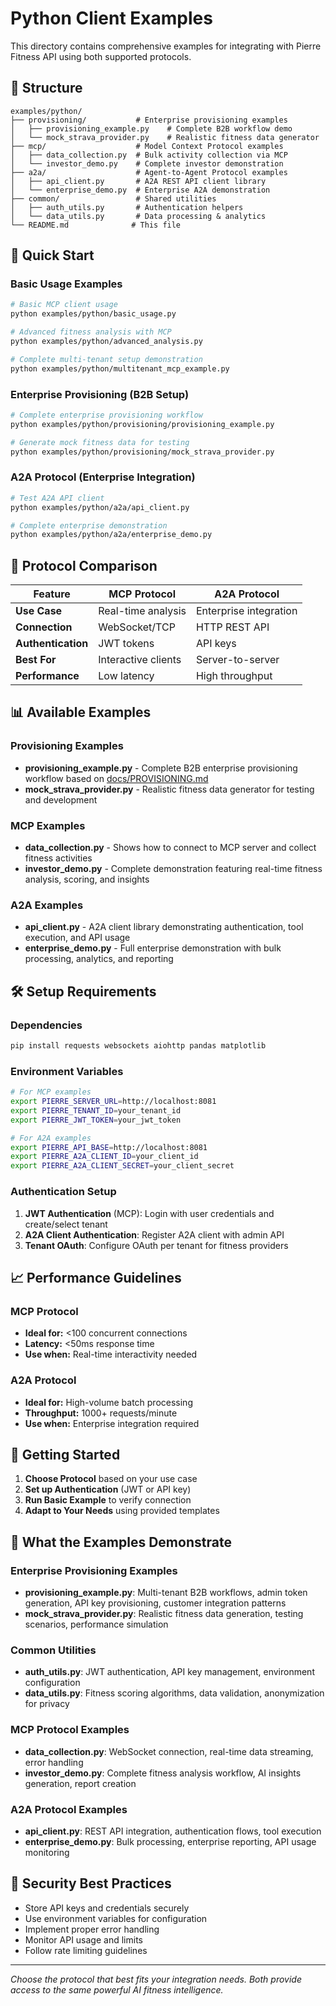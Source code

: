 # Python Client Examples

This directory contains comprehensive examples for integrating with Pierre Fitness API using both supported protocols.

## 📁 Structure

```
examples/python/
├── provisioning/           # Enterprise provisioning examples
│   ├── provisioning_example.py    # Complete B2B workflow demo
│   └── mock_strava_provider.py    # Realistic fitness data generator
├── mcp/                    # Model Context Protocol examples
│   ├── data_collection.py  # Bulk activity collection via MCP
│   └── investor_demo.py    # Complete investor demonstration
├── a2a/                    # Agent-to-Agent Protocol examples  
│   ├── api_client.py       # A2A REST API client library
│   └── enterprise_demo.py  # Enterprise A2A demonstration
├── common/                 # Shared utilities
│   ├── auth_utils.py       # Authentication helpers
│   └── data_utils.py       # Data processing & analytics
└── README.md              # This file
```

## 🚀 Quick Start

### Basic Usage Examples
```bash
# Basic MCP client usage
python examples/python/basic_usage.py

# Advanced fitness analysis with MCP
python examples/python/advanced_analysis.py

# Complete multi-tenant setup demonstration
python examples/python/multitenant_mcp_example.py
```

### Enterprise Provisioning (B2B Setup)
```bash
# Complete enterprise provisioning workflow
python examples/python/provisioning/provisioning_example.py

# Generate mock fitness data for testing
python examples/python/provisioning/mock_strava_provider.py
```

### A2A Protocol (Enterprise Integration)
```bash
# Test A2A API client
python examples/python/a2a/api_client.py

# Complete enterprise demonstration
python examples/python/a2a/enterprise_demo.py
```

## 🔧 Protocol Comparison

| Feature | MCP Protocol | A2A Protocol |
|---------|-------------|--------------|
| **Use Case** | Real-time analysis | Enterprise integration |
| **Connection** | WebSocket/TCP | HTTP REST API |
| **Authentication** | JWT tokens | API keys |
| **Best For** | Interactive clients | Server-to-server |
| **Performance** | Low latency | High throughput |

## 📊 Available Examples

### Provisioning Examples
- **provisioning_example.py** - Complete B2B enterprise provisioning workflow based on [docs/PROVISIONING.md](../../docs/PROVISIONING.md)
- **mock_strava_provider.py** - Realistic fitness data generator for testing and development

### MCP Examples
- **data_collection.py** - Shows how to connect to MCP server and collect fitness activities
- **investor_demo.py** - Complete demonstration featuring real-time fitness analysis, scoring, and insights

### A2A Examples
- **api_client.py** - A2A client library demonstrating authentication, tool execution, and API usage
- **enterprise_demo.py** - Full enterprise demonstration with bulk processing, analytics, and reporting

## 🛠️ Setup Requirements

### Dependencies
```bash
pip install requests websockets aiohttp pandas matplotlib
```

### Environment Variables
```bash
# For MCP examples
export PIERRE_SERVER_URL=http://localhost:8081
export PIERRE_TENANT_ID=your_tenant_id
export PIERRE_JWT_TOKEN=your_jwt_token

# For A2A examples  
export PIERRE_API_BASE=http://localhost:8081
export PIERRE_A2A_CLIENT_ID=your_client_id
export PIERRE_A2A_CLIENT_SECRET=your_client_secret
```

### Authentication Setup
1. **JWT Authentication** (MCP): Login with user credentials and create/select tenant
2. **A2A Client Authentication**: Register A2A client with admin API
3. **Tenant OAuth**: Configure OAuth per tenant for fitness providers

## 📈 Performance Guidelines

### MCP Protocol
- **Ideal for:** <100 concurrent connections
- **Latency:** <50ms response time
- **Use when:** Real-time interactivity needed

### A2A Protocol  
- **Ideal for:** High-volume batch processing
- **Throughput:** 1000+ requests/minute
- **Use when:** Enterprise integration required

## 🎯 Getting Started

1. **Choose Protocol** based on your use case
2. **Set up Authentication** (JWT or API key)
3. **Run Basic Example** to verify connection
4. **Adapt to Your Needs** using provided templates

## 💼 What the Examples Demonstrate

### Enterprise Provisioning Examples
- **provisioning_example.py**: Multi-tenant B2B workflows, admin token generation, API key provisioning, customer integration patterns
- **mock_strava_provider.py**: Realistic fitness data generation, testing scenarios, performance simulation

### Common Utilities
- **auth_utils.py**: JWT authentication, API key management, environment configuration
- **data_utils.py**: Fitness scoring algorithms, data validation, anonymization for privacy

### MCP Protocol Examples
- **data_collection.py**: WebSocket connection, real-time data streaming, error handling
- **investor_demo.py**: Complete fitness analysis workflow, AI insights generation, report creation

### A2A Protocol Examples  
- **api_client.py**: REST API integration, authentication flows, tool execution
- **enterprise_demo.py**: Bulk processing, enterprise reporting, API usage monitoring

## 🔐 Security Best Practices

- Store API keys and credentials securely
- Use environment variables for configuration
- Implement proper error handling
- Monitor API usage and limits
- Follow rate limiting guidelines

---

*Choose the protocol that best fits your integration needs. Both provide access to the same powerful AI fitness intelligence.*